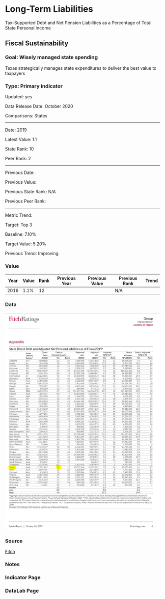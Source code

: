 # Long-Term Liabilities

Tax-Supported Debt and Net Pension Liabilities as a Percentage of Total State Personal Income

## Fiscal Sustainability

### Goal: Wisely managed state spending

Texas strategically manages state expenditures to deliver the best value to taxpayers

### Type: Primary indicator

Updated: yes

Data Release Date: October 2020

Comparisons: States

----

Date: 2019

Latest Value: 1.1

State Rank: 10

Peer Rank: 2

----

Previous Date: 

Previous Value: 

Previous State Rank: N/A

Previous Peer Rank: 


----
Metric Trend: 

Target: Top 3

Baseline: 7.10%

Target Value: 5.20%

Previous Trend: Improving



### Value

| Year |  Value      | Rank     | Previous Year   | Previous Value | Previous Rank | Trend | 
| ----------- | ----------- | ----------- | ----------- | ----------- | ----------- | -----------|
|   2019      |     1.1%    |      12     |             |             | N/A         |          | 

### Data

![tx](./images/tx_debt.PNG)

### Source

[Fitch](https://www.grsconsulting.com/2020/10/28/fitch-ratings-releases-2020-state-liability-report/)

### Notes


### Indicator Page



### DataLab Page




